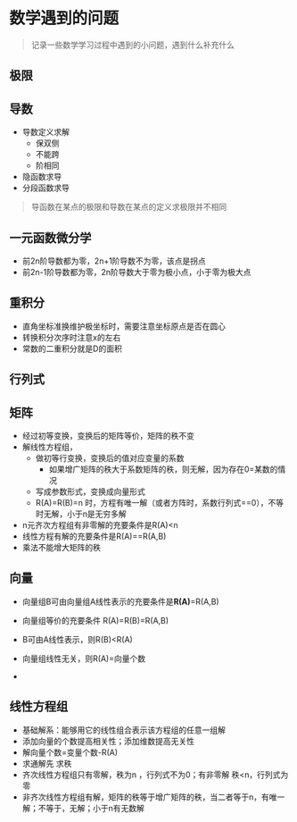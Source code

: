 # 数学遇到的问题

> 记录一些数学学习过程中遇到的小问题，遇到什么补充什么

## 极限



## 导数

- 导数定义求解
  - 保双侧
  - 不能跨
  - 阶相同
- 隐函数求导
- 分段函数求导

> 导函数在某点的极限和导数在某点的定义求极限并不相同

## 一元函数微分学

- 前2n阶导数都为零，2n+1阶导数不为零，该点是拐点
- 前2n-1阶导数都为零，2n阶导数大于零为极小点，小于零为极大点

## 重积分

- 直角坐标准换维护极坐标时，需要注意坐标原点是否在圆心
- 转换积分次序时注意x的左右
- 常数的二重积分就是D的面积



## 行列式



## 矩阵

- 经过初等变换，变换后的矩阵等价，矩阵的秩不变
- 解线性方程组，
  - 做初等行变换，变换后的值对应变量的系数
    - 如果增广矩阵的秩大于系数矩阵的秩，则无解，因为存在0=某数的情况
  - 写成参数形式，变换成向量形式
  - R(A)=R(B)=n 时，方程有唯一解（或者方阵时，系数行列式==0），不等时无解，小于n是无穷多解
- n元齐次方程组有非零解的充要条件是R(A)<n
- 线性方程有解的充要条件是R(A)==R(A,B)
- 乘法不能增大矩阵的秩

## 向量

- 向量组B可由向量组A线性表示的充要条件是**R(A)**=R(A,B)

- 向量组等价的充要条件 R(A)=R(B)=R(A,B)
- B可由A线性表示，则R(B)<R(A)
- 向量组线性无关，则R(A)=向量个数
- 

## 线性方程组

- 基础解系：能够用它的线性组合表示该方程组的任意一组解
- 添加向量的个数提高相关性；添加维数提高无关性
- 解向量个数=变量个数-R(A)
- 求通解先 求秩
- 齐次线性方程组只有零解，秩为n ，行列式不为0；有非零解 秩<n，行列式为零
- 非齐次线性方程组有解，矩阵的秩等于增广矩阵的秩，当二者等于n，有唯一解；不等于，无解；小于n有无数解

